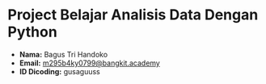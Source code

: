 # Project Belajar Analisis Data Dengan Python  
- **Nama:** Bagus Tri Handoko
- **Email:** m295b4ky0799@bangkit.academy
- **ID Dicoding:** gusaguuss

